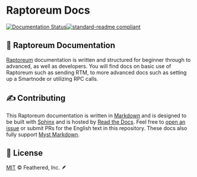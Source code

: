 # Raptoreum Docs

[![Documentation Status](https://readthedocs.org/projects/lorne-rtm-docs/badge/?version=latest)](https://lorne-rtm-docs.readthedocs.io/en/latest/?badge=latest)[![standard-readme compliant](https://img.shields.io/badge/readme%20style-standard-brightgreen)](https://github.com/RichardLitt/standard-readme)

## 🦅 Raptoreum Documentation

[Raptoreum](https://raptoreum.com) documentation is written and structured for beginner through to advanced, as well as developers. You will find docs on basic use of Raptoreum such as sending RTM, to more advanced docs such as setting up a Smartnode or utilizing RPC calls.

## ✍️ Contributing

This Raptoreum documentation is written in [Markdown](https://www.markdownguide.org/) and is designed to be built with [Sphinx](https://www.sphinx-doc.org/) and is hosted by [Read the Docs](https://readthedocs.org/). Feel free to [open an issue](https://github.com/lorne-rtm/rtm-docs/) or submit PRs for the English text in this repository. These docs also fully support [Myst Markdown](https://mystmd.org/).

## 📜 License

[MIT](/LICENSE) © Feathered, Inc. 🪶
